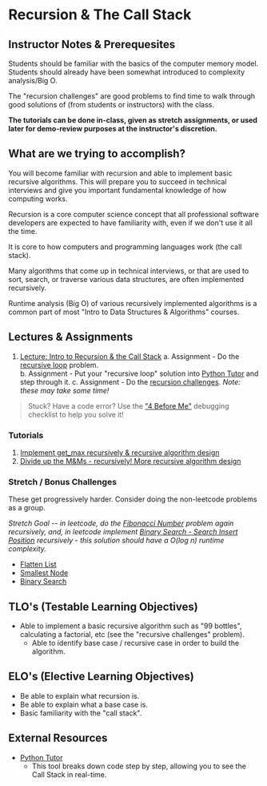 # Recursion & The Call Stack

## Instructor Notes & Prerequesites

Students should be familiar with the basics of the computer memory model. Students should already have been somewhat introduced to complexity analysis/Big O.

The "recursion challenges" are good problems to find time to walk through good solutions of (from students or instructors) with the class.

**The tutorials can be done in-class, given as stretch assignments, or used later for demo-review purposes at the instructor's discretion.**

## What are we trying to accomplish?

You will become familiar with recursion and able to implement basic recursive algorithms. This will prepare you to succeed in technical interviews and give you important fundamental knowledge of how computing works.

Recursion is a core computer science concept that all professional software developers are expected to have familiarity with, even if we don't use it all the time.

It is core to how computers and programming languages work (the call stack).

Many algorithms that come up in technical interviews, or that are used to sort, search, or traverse various data structures, are often implemented recursively.

Runtime analysis (Big O) of various recursively implemented algorithms is a common part of most "Intro to Data Structures & Algorithms" courses.

## Lectures & Assignments

1. [Lecture: Intro to Recursion & the Call Stack](./intro-recursion-the-call-stack.md)
  a. Assignment - Do the [recursive loop](https://github.com/Code-Platoon-Assignments/recursive-loop) problem.  
  b. Assignment - Put your "recursive loop" solution into [Python Tutor](http://www.pythontutor.com/visualize.html#mode=edit) and step through it.
  c. Assignment - Do the [recursion challenges](https://github.com/Code-Platoon-Assignments/recursion-challenges). *Note: these may take some time!*

> Stuck? Have a code error? Use the ["4 Before Me"](https://docs.google.com/document/d/1nseOs5oabYBKNHfwJZNAR7GlU0zkZxNagsw63AD7XV0/edit) debugging checklist to help you solve it!

### Tutorials

1. [Implement get_max recursively & recursive algorithm design](./tutorial-get-max-recursive.md)
2. [Divide up the M&Ms - recursively! More recursive algorithm design](./tutorial-divide-eminems-recursively.md)

### Stretch / Bonus Challenges

These get progressively harder. Consider doing the non-leetcode problems as a group.

*Stretch Goal -- in leetcode, do the [Fibonacci Number](https://leetcode.com/problems/fibonacci-number/) problem again recursively, and, in leetcode implement [Binary Search - Search Insert Position](https://leetcode.com/problems/search-insert-position/) recursively - this solution should have a O(log n) runtime complexity.*

- [Flatten List](https://github.com/echoplatoonew/FlattenList)
- [Smallest Node](https://github.com/echoplatoonew/smallest-node)
- [Binary Search](https://github.com/echoplatoonew/binary-search)

## TLO's (Testable Learning Objectives)

- Able to implement a basic recursive algorithm such as "99 bottles", calculating a factorial, etc (see the "recursive challenges" problem).
  - Able to identify base case / recursive case in order to build the algorithm.

## ELO's (Elective Learning Objectives)

- Be able to explain what recursion is.
- Be able to explain what a base case is.
- Basic familiarity with the "call stack".

## External Resources

- [Python Tutor](http://www.pythontutor.com/visualize.html#mode=edit)
  - This tool breaks down code step by step, allowing you to see the Call Stack in real-time.